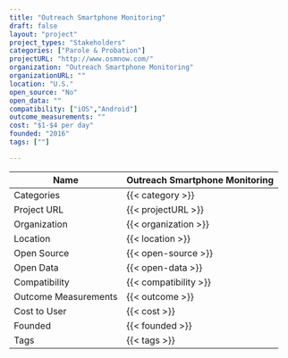 ```yaml
---
title: "Outreach Smartphone Monitoring"
draft: false
layout: "project"
project_types: "Stakeholders"
categories: ["Parole & Probation"]
projectURL: "http://www.osmnow.com/"
organization: "Outreach Smartphone Monitoring"
organizationURL: ""
location: "U.S."
open_source: "No"
open_data: ""
compatibility: ["iOS","Android"]
outcome_measurements: ""
cost: "$1-$4 per day"
founded: "2016"
tags: [""]

---
```



Name                    |  Outreach Smartphone Monitoring    
------------------------|----
Categories              | {{< category >}} 
Project URL             | {{< projectURL >}} 
Organization            | {{< organization >}} 
Location                | {{< location >}} 
Open Source             | {{< open-source >}} 
Open Data               | {{< open-data >}} 
Compatibility           | {{< compatibility >}} 
Outcome Measurements    | {{< outcome >}} 
Cost to User            | {{< cost >}} 
Founded                 | {{< founded >}} 
Tags                    | {{< tags >}} 

